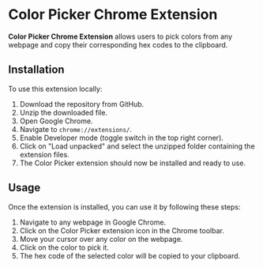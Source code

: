 # Color Picker Chrome Extension

**Color Picker Chrome Extension** allows users to pick colors from any webpage and copy their corresponding hex codes to the clipboard.

## Installation

To use this extension locally:

1. Download the repository from GitHub.
2. Unzip the downloaded file.
3. Open Google Chrome.
4. Navigate to `chrome://extensions/`.
5. Enable Developer mode (toggle switch in the top right corner).
6. Click on "Load unpacked" and select the unzipped folder containing the extension files.
7. The Color Picker extension should now be installed and ready to use.

## Usage

Once the extension is installed, you can use it by following these steps:

1. Navigate to any webpage in Google Chrome.
2. Click on the Color Picker extension icon in the Chrome toolbar.
3. Move your cursor over any color on the webpage.
4. Click on the color to pick it.
5. The hex code of the selected color will be copied to your clipboard.
